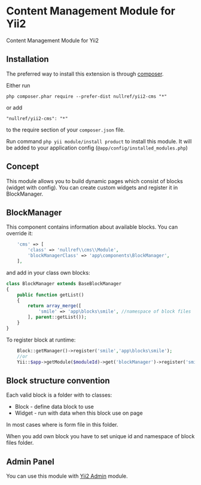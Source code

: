 Content Management Module for Yii2
====================
Content Management Module for Yii2

Installation
------------

The preferred way to install this extension is through [composer](http://getcomposer.org/download/).

Either run

```
php composer.phar require --prefer-dist nullref/yii2-cms "*"
```

or add

```
"nullref/yii2-cms": "*"
```

to the require section of your `composer.json` file.

Run command `php yii module/install product` to install this module. It will be added to your application config (`@app/config/installed_modules.php`)

Concept
-------

This module allows you to build dynamic pages which consist of blocks (widget with config).
You can create custom widgets and register it in BlockManager.


BlockManager
------------

This component contains information about available blocks.
You can override it:

```php
    'cms' => [
        'class' => 'nullref\\cms\\Module',
        'blockManagerClass' => 'app\components\BlockManager',
    ],
```

and add in your class own blocks:

```php
class BlockManager extends BaseBlockManager
{
    public function getList()
    {
        return array_merge([
            'smile' => 'app\blocks\smile', //namespace of block files
        ], parent::getList());
    }
}
```

To register block at runtime:

```php
    Block::getManager()->register('smile','app\blocks\smile');
    //or
    Yii::$app->getModule($moduleId)->get('blockManager')->register('smile','app\blocks\smile');
```



Block structure convention
--------------------------

Each valid block is a folder with to classes:

- Block - define data block to use
- Widget - run with data when this block use on page

In most cases where is form file in this folder.

When you add own block you have to set unique id and namespace of block files folder.



Admin Panel
----------------------------

You can use this module with [Yii2 Admin](https://github.com/NullRefExcep/yii2-admin) module.
